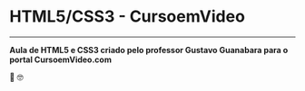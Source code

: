 # HTML5/CSS3 - CursoemVideo
 
 <hr>
 <strong>Aula de HTML5 e CSS3 criado pelo professor Gustavo Guanabara para o portal CursoemVideo.com</strong>

<p>
&#x1F596;
&#x1F913;
</p>